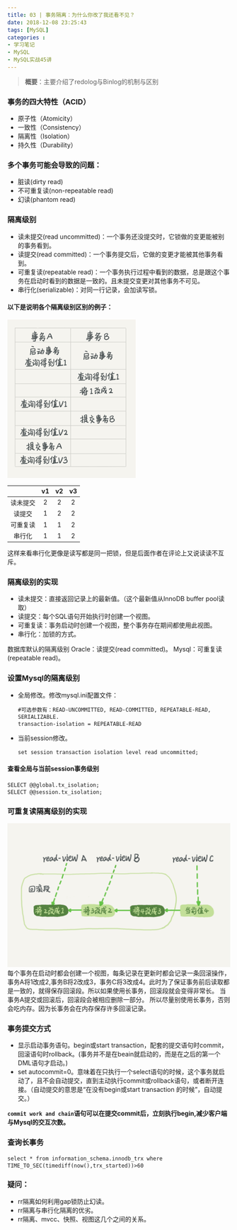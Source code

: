 ```yaml
---
title: 03 | 事务隔离：为什么你改了我还看不见？
date: 2018-12-08 23:25:43
tags: [MySQL]
categories :
- 学习笔记
- MySQL
- MySQL实战45讲
---
```


> **概要**：主要介绍了redolog与Binlog的机制与区别

### 事务的四大特性（ACID）
- 原子性（Atomicity）
- 一致性（Consistency）
- 隔离性（Isolation）
- 持久性（Durability）


### 多个事务可能会导致的问题：
- 脏读(dirty read)
- 不可重复读(non-repeatable read)
- 幻读(phantom read)



### 隔离级别
- 读未提交(read uncommitted)：一个事务还没提交时，它锁做的变更能被别的事务看到。
- 读提交(read committed)：一个事务提交后，它做的变更才能被其他事务看到。
- 可重复读(repeatable read)：一个事务执行过程中看到的数据，总是跟这个事务在启动时看到的数据是一致的。且未提交变更对其他事务不可见。
- 串行化(serializable)：对同一行记录，会加读写锁。

#### 以下是说明各个隔离级别区别的例子：

![](MySQL实战45讲_03_事务隔离：为什么你改了我还看不见？\demo.jpg)

|          |  v1  |  v2  |  v3  |
| :------: | :--: | :--: | :--: |
| 读未提交 |  2   |  2   |  2   |
|  读提交  |  1   |  2   |  2   |
| 可重复读 |  1   |  1   |  2   |
|  串行化  |  1   |  1   |  2   |

这样来看串行化更像是读写都是同一把锁，但是后面作者在评论上又说读读不互斥。

### 隔离级别的实现
- 读未提交：直接返回记录上的最新值。（这个最新值从InnoDB buffer pool读取）
- 读提交：每个SQL语句开始执行时创建一个视图。
- 可重复读：事务启动时创建一个视图，整个事务存在期间都使用此视图。
- 串行化：加锁的方式。

数据库默认的隔离级别
Oracle：读提交(read committed)。
Mysql：可重复读(repeatable read)。

### 设置Mysql的隔离级别
- 全局修改。修改mysql.ini配置文件：
  ```
  #可选参数有：READ-UNCOMMITTED, READ-COMMITTED, REPEATABLE-READ, SERIALIZABLE.
  transaction-isolation = REPEATABLE-READ
  ```
- 当前session修改。
  ```
  set session transaction isolation level read uncommitted;
  ```


#### 查看全局与当前session事务级别
```
SELECT @@global.tx_isolation; 
SELECT @@session.tx_isolation; 
```




### 可重复读隔离级别的实现
![](MySQL实战45讲_03_事务隔离：为什么你改了我还看不见？\可重复的读的实现.jpg)
每个事务在启动时都会创建一个视图，每条记录在更新时都会记录一条回滚操作，事务A将1改成2,事务B将2改成3，事务C将3改成4。此时为了保证事务前后读取都是一致的，就得保存回滚段。所以如果使用长事务，回滚段就会变得非常长。
当事务A提交或回滚后，回滚段会被相应删除一部分。
所以尽量别使用长事务，否则会吃内存。因为长事务会在内存保存许多回滚记录。



### 事务提交方式
- 显示启动事务语句。begin或start transaction，配套的提交语句时commit，回滚语句时rollback。(事务并不是在beain就启动的，而是在之后的第一个DML语句才启动。)
- set autocommit=0。意味着在只执行一个select语句的时候，这个事务就启动了，且不会自动提交，直到主动执行commit或rollback语句，或者断开连接。（自动提交的意思是“在没有begin或start transaction 的时候”，自动提交。）

**`commit work and chain`语句可以在提交commit后，立刻执行begin,减少客户端与Mysql的交互次数。**

### 查询长事务
```
select * from information_schema.innodb_trx where TIME_TO_SEC(timediff(now(),trx_started))>60
```


### 疑问：
- rr隔离如何利用gap锁防止幻读。
- rr隔离与串行化隔离的优劣。
- rr隔离、mvcc、快照、视图这几个之间的关系。





